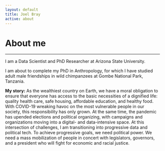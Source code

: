 ```yaml
---
layout: default
title: Joel Bray
active: about
---
```


<p><h1>About me</h1></p>

___

I am a Data Scientist and PhD Researcher at Arizona State University. 

I am about to complete my PhD in Anthropology, for which I have studied adult male friendships in wild chimpanzees at Gombe National Park, Tanzania. 

**My story:** As the wealthiest country on Earth, we have a moral obligation to ensure that everyone has 
access to the basic necessities of a dignified life: quality health care, safe housing, 
affordable education, and healthy food. With COVID-19 wreaking havoc on the most vulnerable 
people in our society, this responsibility has only grown. At the same time, the pandemic has 
upended elections and political organizing, with campaigns and organizations moving into a 
digital- and data-intensive space. At this intersection of challenges, I am transitioning 
into progressive data and political tech. To achieve progressive goals, we need political power. 
We need a mass mobilization of people in concert with legislators, governors, and a president 
who will fight for economic and racial justice.